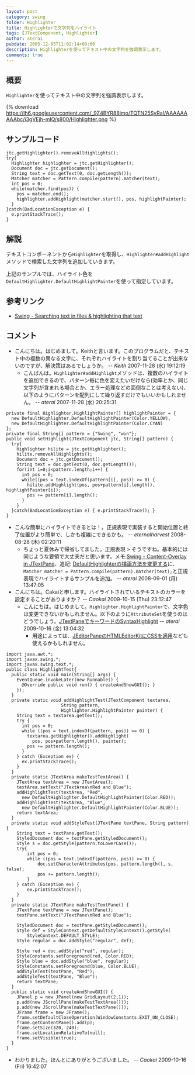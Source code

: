 ```yaml
---
layout: post
category: swing
folder: Highlighter
title: Highlighterで文字列をハイライト
tags: [JTextComponent, Highlighter]
author: aterai
pubdate: 2005-12-05T11:02:14+09:00
description: Highlighterを使ってテキスト中の文字列を強調表示します。
comments: true
---
```

## 概要
`Highlighter`を使ってテキスト中の文字列を強調表示します。

{% download https://lh6.googleusercontent.com/_9Z4BYR88imo/TQTN25SyRaI/AAAAAAAAAbc/i3gVEjh-mlQ/s800/Highlighter.png %}

## サンプルコード
<pre class="prettyprint"><code>jtc.getHighlighter().removeAllHighlights();
try{
  Highlighter highlighter = jtc.getHighlighter();
  Document doc = jtc.getDocument();
  String text = doc.getText(0, doc.getLength());
  Matcher matcher = Pattern.compile(pattern).matcher(text);
  int pos = 0;
  while(matcher.find(pos)) {
    pos = matcher.end();
    highlighter.addHighlight(matcher.start(), pos, highlightPainter);
  }
}catch(BadLocationException e) {
  e.printStackTrace();
}
</code></pre>

## 解説
テキストコンポーネントから`Highlighter`を取得し、`Highlighter#addHighlight`メソッドで検索した文字列を追加していきます。

上記のサンプルでは、ハイライト色を`DefaultHighlighter.DefaultHighlightPainter`を使って指定しています。

## 参考リンク
- [Swing - Searching text in files & highlighting that text](https://forums.oracle.com/thread/1387954)

<!-- dummy comment line for breaking list -->

## コメント
- こんにちは。はじめまして。Keithと言います。このプログラムだと、テキスト中の複数の異なる文字に、それぞれハイライトを割り当てることが出来ないのですが、解決策はあるでしょうか。 -- *Keith* 2007-11-28 (水) 19:12:19
    - こんばんは。`Highlighter#addHighlight`メソッドは、複数のハイライトを追加できるので、パターン毎に色を変えたいだけなら(効率とか、同じ文字列が含まれる場合とか、エラー処理などの面倒なことは考えない)、以下のようにパターンを配列にして繰り返すだけでもいいかもしれません。 -- *aterai* 2007-11-28 (水) 20:25:31

<!-- dummy comment line for breaking list -->

<pre class="prettyprint"><code>private final Highlighter.HighlightPainter[] highlightPainter = {
  new DefaultHighlighter.DefaultHighlightPainter(Color.YELLOW),
  new DefaultHighlighter.DefaultHighlightPainter(Color.CYAN)
};
private final String[] pattern = {"Swing", "win"};
public void setHighlight(JTextComponent jtc, String[] pattern) {
  try{
    Highlighter hilite = jtc.getHighlighter();
    hilite.removeAllHighlights();
    Document doc = jtc.getDocument();
    String text = doc.getText(0, doc.getLength());
    for(int i=0;i&lt;pattern.length;i++) {
      int pos = 0;
      while((pos = text.indexOf(pattern[i], pos)) &gt;= 0) {
        hilite.addHighlight(pos, pos+pattern[i].length(), highlightPainter[i]);
        pos += pattern[i].length();
      }
    }
  }catch(BadLocationException e) { e.printStackTrace(); }
}
</code></pre>

- こんな簡単にハイライトできるとは！。正規表現で実装すると開始位置と終了位置がより簡単で、しかも複雑にできるかも。 -- *eternalharvest* 2008-08-28 (木) 02:20:11
    - ちょっと夏休みで帰省してました。正規表現 > そうですね。基本的には同じような要領で大丈夫だと思います。メモ:[Swing - Content-Overlay in JTextPane](https://forums.oracle.com/thread/1382907)、追記: [DefaultHighlighterの描画方法を変更する](http://ateraimemo.com/Swing/DrawsLayeredHighlights.html)に、`Matcher matcher = Pattern.compile(pattern).matcher(text);`と正規表現でハイライトするサンプルを追加。 -- *aterai* 2008-09-01 (月) 13:47:05
- こんにちは。Cakaiと申します。ハイライトされているテキストのカラーを設定することがありますか？ -- *Caokai* 2009-10-15 (Thu) 23:12:47
    - こんにちは。はじめまして。`Highlighter.HighlightPainter`で、文字色は変更できないかもしれません。以下のように`AttributeSet`を使うのはどうでしょう。[JTextPaneでキーワードのSyntaxHighlight](http://ateraimemo.com/Swing/SimpleSyntaxHighlight.html) -- *aterai* 2009-10-16 (金) 13:04:32
        - 用途によっては、[JEditorPaneのHTMLEditorKitにCSSを適用](http://ateraimemo.com/Swing/StyleSheet.html)なども使えるかもしれません。

<!-- dummy comment line for breaking list -->

<pre class="prettyprint"><code>import java.awt.*;
import javax.swing.*;
import javax.swing.text.*;
public class HighlightTest{
  public static void main(String[] args) {
    EventQueue.invokeLater(new Runnable() {
      @Override public void run() { createAndShowGUI(); }
    });
  }
  private static void addHighlightTest(JTextComponent textarea,
                     String pattern,
                     Highlighter.HighlightPainter painter) {
    String text = textarea.getText();
    try {
      int pos = 0;
      while ((pos = text.indexOf(pattern, pos)) &gt;= 0) {
        textarea.getHighlighter().addHighlight(
          pos, pos+pattern.length(), painter);
        pos += pattern.length();
      }
    } catch (Exception ex) {
      ex.printStackTrace();
    }
  }
  private static JTextArea makeTestTextArea() {
    JTextArea textArea = new JTextArea();
    textArea.setText("JTextArea\nRed and Blue");
    addHighlightTest(textArea, "Red",
      new DefaultHighlighter.DefaultHighlightPainter(Color.RED));
    addHighlightTest(textArea, "Blue",
      new DefaultHighlighter.DefaultHighlightPainter(Color.BLUE));
    return textArea;
  }
  private static void addStyleTest(JTextPane textPane, String pattern) {
    String text = textPane.getText();
    StyledDocument doc = textPane.getStyledDocument();
    Style s = doc.getStyle(pattern.toLowerCase());
    try{
        int pos = 0;
        while ((pos = text.indexOf(pattern, pos)) &gt;= 0) {
            doc.setCharacterAttributes(pos, pattern.length(), s, false);
            pos += pattern.length();
        }
    } catch (Exception ex) {
        ex.printStackTrace();
    }
  }
  private static JTextPane makeTestTextPane() {
    JTextPane textPane = new JTextPane();
    textPane.setText("JTextPane\nRed and Blue");

    StyledDocument doc = textPane.getStyledDocument();
    Style def = StyleContext.getDefaultStyleContext().getStyle(
        StyleContext.DEFAULT_STYLE);
    Style regular = doc.addStyle("regular", def);

    Style red = doc.addStyle("red", regular);
    StyleConstants.setForeground(red, Color.RED);
    Style blue = doc.addStyle("blue", regular);
    StyleConstants.setForeground(blue, Color.BLUE);
    addStyleTest(textPane, "Red");
    addStyleTest(textPane, "Blue");
    return textPane;
  }
  public static void createAndShowGUI() {
    JPanel p = new JPanel(new GridLayout(2,1));
    p.add(new JScrollPane(makeTestTextArea()));
    p.add(new JScrollPane(makeTestTextPane()));
    JFrame frame = new JFrame();
    frame.setDefaultCloseOperation(WindowConstants.EXIT_ON_CLOSE);
    frame.getContentPane().add(p);
    frame.setSize(320, 240);
    frame.setLocationRelativeTo(null);
    frame.setVisible(true);
  }
}
</code></pre>
- わかりました。ほんとにありがとうございました。 -- *Caokai* 2009-10-16 (Fri) 16:42:07

<!-- dummy comment line for breaking list -->
